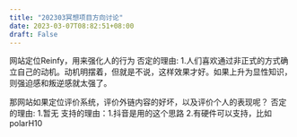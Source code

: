```yaml
---
title: "202303冥想项目方向讨论"
date: 2023-03-07T08:82:51+08:00
draft: False
---
```


网站定位Reinfy，用来强化人的行为
否定的理由: 1.人们喜欢通过非正式的方式确立自己的动机。动机明摆着，但就是不说，这样效果才好。如果上升为显性知识，则强迫感和叛逆感就太强了。

那网站如果定位评价系统，评价外链内容的好坏，以及评价个人的表现呢？
否定的理由: 1.暂无
支持的理由：1.抖音是用的这个思路 2.有硬件可以支持，比如polarH10
